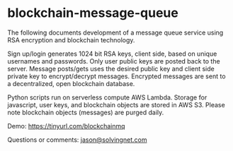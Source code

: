 # blockchain-message-queue

The following documents development of a message queue service using RSA encryption and blockchain technology.

Sign up/login generates 1024 bit RSA keys, client side, based on unique usernames and passwords. Only user public keys are posted back to the server. Message posts/gets uses the desired public key and client side private key to encrypt/decrypt messages. Encrypted messages are sent to a decentralized, open blockchain database.

Python scripts run on serverless compute AWS Lambda. Storage for javascript, user keys, and blockchain objects are stored in AWS S3. Please note blockchain objects (messages) are purged daily.

Demo:
https://tinyurl.com/blockchainmq

Questions or comments:
jason@solvingnet.com
